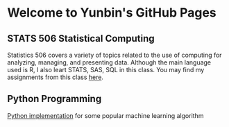 # Welcome to Yunbin's GitHub Pages

## STATS 506 Statistical Computing 
Statistics 506 covers a variety of topics related to the use of computing for analyzing, managing, and presenting data. Although the main language used is R, I also leart STATS, SAS, SQL in this class. You may find my assignments from this class [here](https://pengyunbin.github.io/stats506/). 

## Python Programming
[Python implementation](https://github.com/pengyunbin/Python) for some popular machine learning algorithm 

